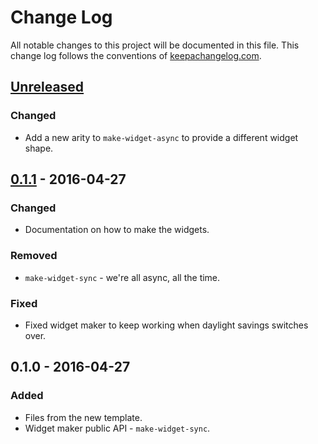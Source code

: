 # Change Log
All notable changes to this project will be documented in this file. This change log follows the conventions of [keepachangelog.com](http://keepachangelog.com/).

## [Unreleased]
### Changed
- Add a new arity to `make-widget-async` to provide a different widget shape.

## [0.1.1] - 2016-04-27
### Changed
- Documentation on how to make the widgets.

### Removed
- `make-widget-sync` - we're all async, all the time.

### Fixed
- Fixed widget maker to keep working when daylight savings switches over.

## 0.1.0 - 2016-04-27
### Added
- Files from the new template.
- Widget maker public API - `make-widget-sync`.

[Unreleased]: https://github.com/byu-odh/byu-ws/compare/0.1.1...HEAD
[0.1.1]: https://github.com/byu-odh/byu-ws/compare/0.1.0...0.1.1
